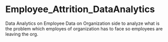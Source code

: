 # Employee_Attrition_DataAnalytics
Data Analytics on Employee Data on Organization side to analyze  what is the problem which employes of organization has to face so  employees are leaving the org.
